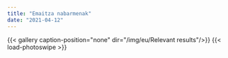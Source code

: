 ```yaml
---
title: "Emaitza nabarmenak"
date: "2021-04-12"
---
```


{{< gallery  caption-position="none" dir="/img/eu/Relevant results"/>}} {{< load-photoswipe >}}

